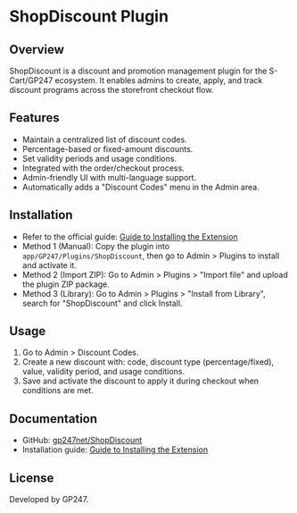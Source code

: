 # ShopDiscount Plugin

## Overview
ShopDiscount is a discount and promotion management plugin for the S-Cart/GP247 ecosystem. It enables admins to create, apply, and track discount programs across the storefront checkout flow.

## Features
- Maintain a centralized list of discount codes.
- Percentage-based or fixed-amount discounts.
- Set validity periods and usage conditions.
- Integrated with the order/checkout process.
- Admin-friendly UI with multi-language support.
- Automatically adds a "Discount Codes" menu in the Admin area.

## Installation
- Refer to the official guide: [Guide to Installing the Extension](https://gp247.net/en/docs/user-guide-extension/guide-to-installing-the-extension.html)
- Method 1 (Manual): Copy the plugin into `app/GP247/Plugins/ShopDiscount`, then go to Admin > Plugins to install and activate it.
- Method 2 (Import ZIP): Go to Admin > Plugins > "Import file" and upload the plugin ZIP package.
- Method 3 (Library): Go to Admin > Plugins > "Install from Library", search for "ShopDiscount" and click Install.

## Usage
1. Go to Admin > Discount Codes.
2. Create a new discount with: code, discount type (percentage/fixed), value, validity period, and usage conditions.
3. Save and activate the discount to apply it during checkout when conditions are met.

## Documentation
- GitHub: [gp247net/ShopDiscount](https://github.com/gp247net/ShopDiscount)
- Installation guide: [Guide to Installing the Extension](https://gp247.net/en/docs/user-guide-extension/guide-to-installing-the-extension.html)

## License
Developed by GP247.


